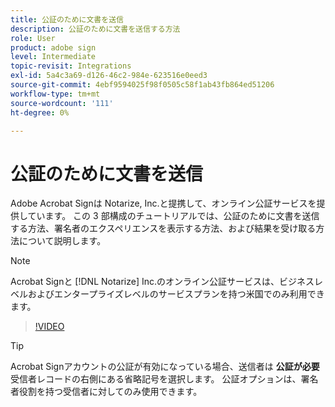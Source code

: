 ```yaml
---
title: 公証のために文書を送信
description: 公証のために文書を送信する方法
role: User
product: adobe sign
level: Intermediate
topic-revisit: Integrations
exl-id: 5a4c3a69-d126-46c2-984e-623516e0eed3
source-git-commit: 4ebf9594025f98f0505c58f1ab43fb864ed51206
workflow-type: tm+mt
source-wordcount: '111'
ht-degree: 0%

---
```


# 公証のために文書を送信

Adobe Acrobat Signは Notarize, Inc.と提携して、オンライン公証サービスを提供しています。 この 3 部構成のチュートリアルでは、公証のために文書を送信する方法、署名者のエクスペリエンスを表示する方法、および結果を受け取る方法について説明します。

>[!NOTE]
>
>Acrobat Signと [!DNL Notarize] Inc.のオンライン公証サービスは、ビジネスレベルおよびエンタープライズレベルのサービスプランを持つ米国でのみ利用できます。

>[!VIDEO](https://video.tv.adobe.com/v/341029?quality=12&learn=on&hidetitle=true)

>[!TIP]
>
>Acrobat Signアカウントの公証が有効になっている場合、送信者は **公証が必要** 受信者レコードの右側にある省略記号を選択します。 公証オプションは、署名者役割を持つ受信者に対してのみ使用できます。
